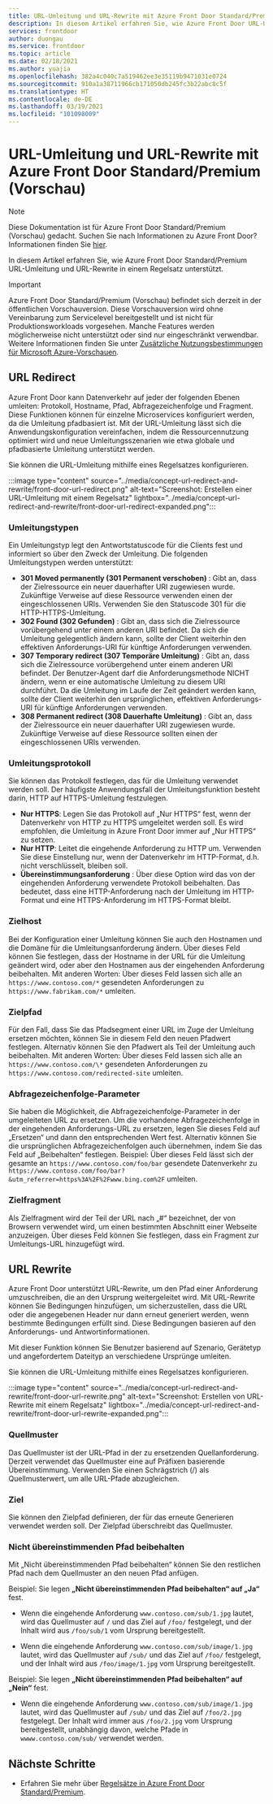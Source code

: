 ```yaml
---
title: URL-Umleitung und URL-Rewrite mit Azure Front Door Standard/Premium (Vorschau)
description: In diesem Artikel erfahren Sie, wie Azure Front Door URL-Umleitung und URL-Rewrite mit dem Azure Front Door-Regelsatz unterstützt.
services: frontdoor
author: duongau
ms.service: frontdoor
ms.topic: article
ms.date: 02/18/2021
ms.author: yuajia
ms.openlocfilehash: 382a4c040c7a519462ee3e35119b9471031e0724
ms.sourcegitcommit: 910a1a38711966cb171050db245fc3b22abc8c5f
ms.translationtype: HT
ms.contentlocale: de-DE
ms.lasthandoff: 03/19/2021
ms.locfileid: "101098009"
---
```

# <a name="url-redirect-and-url-rewrite-with-azure-front-door-standardpremium-preview"></a>URL-Umleitung und URL-Rewrite mit Azure Front Door Standard/Premium (Vorschau)

> [!Note]
> Diese Dokumentation ist für Azure Front Door Standard/Premium (Vorschau) gedacht. Suchen Sie nach Informationen zu Azure Front Door? Informationen finden Sie [hier](../front-door-overview.md).

In diesem Artikel erfahren Sie, wie Azure Front Door Standard/Premium URL-Umleitung und URL-Rewrite in einem Regelsatz unterstützt.

> [!IMPORTANT]
> Azure Front Door Standard/Premium (Vorschau) befindet sich derzeit in der öffentlichen Vorschauversion.
> Diese Vorschauversion wird ohne Vereinbarung zum Servicelevel bereitgestellt und ist nicht für Produktionsworkloads vorgesehen. Manche Features werden möglicherweise nicht unterstützt oder sind nur eingeschränkt verwendbar.
> Weitere Informationen finden Sie unter [Zusätzliche Nutzungsbestimmungen für Microsoft Azure-Vorschauen](https://azure.microsoft.com/support/legal/preview-supplemental-terms/).

## <a name="url-redirect"></a>URL Redirect

Azure Front Door kann Datenverkehr auf jeder der folgenden Ebenen umleiten: Protokoll, Hostname, Pfad, Abfragezeichenfolge und Fragment. Diese Funktionen können für einzelne Microservices konfiguriert werden, da die Umleitung pfadbasiert ist. Mit der URL-Umleitung lässt sich die Anwendungskonfiguration vereinfachen, indem die Ressourcennutzung optimiert wird und neue Umleitungsszenarien wie etwa globale und pfadbasierte Umleitung unterstützt werden.

Sie können die URL-Umleitung mithilfe eines Regelsatzes konfigurieren.

:::image type="content" source="../media/concept-url-redirect-and-rewrite/front-door-url-redirect.png" alt-text="Screenshot: Erstellen einer URL-Umleitung mit einem Regelsatz" lightbox="../media/concept-url-redirect-and-rewrite/front-door-url-redirect-expanded.png":::

### <a name="redirection-types"></a>Umleitungstypen
Ein Umleitungstyp legt den Antwortstatuscode für die Clients fest und informiert so über den Zweck der Umleitung. Die folgenden Umleitungstypen werden unterstützt:

* **301 Moved permanently (301 Permanent verschoben)** : Gibt an, dass der Zielressource ein neuer dauerhafter URI zugewiesen wurde. Zukünftige Verweise auf diese Ressource verwenden einen der eingeschlossenen URIs. Verwenden Sie den Statuscode 301 für die HTTP-HTTPS-Umleitung.
* **302 Found (302 Gefunden)** : Gibt an, dass sich die Zielressource vorübergehend unter einem anderen URI befindet. Da sich die Umleitung gelegentlich ändern kann, sollte der Client weiterhin den effektiven Anforderungs-URI für künftige Anforderungen verwenden.
* **307 Temporary redirect (307 Temporäre Umleitung)** : Gibt an, dass sich die Zielressource vorübergehend unter einem anderen URI befindet. Der Benutzer-Agent darf die Anforderungsmethode NICHT ändern, wenn er eine automatische Umleitung zu diesem URI durchführt. Da die Umleitung im Laufe der Zeit geändert werden kann, sollte der Client weiterhin den ursprünglichen, effektiven Anforderungs-URI für künftige Anforderungen verwenden.
* **308 Permanent redirect (308 Dauerhafte Umleitung)** : Gibt an, dass der Zielressource ein neuer dauerhafter URI zugewiesen wurde. Zukünftige Verweise auf diese Ressource sollten einen der eingeschlossenen URIs verwenden.

### <a name="redirection-protocol"></a>Umleitungsprotokoll
Sie können das Protokoll festlegen, das für die Umleitung verwendet werden soll. Der häufigste Anwendungsfall der Umleitungsfunktion besteht darin, HTTP auf HTTPS-Umleitung festzulegen.

* **Nur HTTPS**: Legen Sie das Protokoll auf „Nur HTTPS“ fest, wenn der Datenverkehr von HTTP zu HTTPS umgeleitet werden soll. Es wird empfohlen, die Umleitung in Azure Front Door immer auf „Nur HTTPS“ zu setzen.
* **Nur HTTP**: Leitet die eingehende Anforderung zu HTTP um. Verwenden Sie diese Einstellung nur, wenn der Datenverkehr im HTTP-Format, d.h. nicht verschlüsselt, bleiben soll.
* **Übereinstimmungsanforderung** : Über diese Option wird das von der eingehenden Anforderung verwendete Protokoll beibehalten. Das bedeutet, dass eine HTTP-Anforderung nach der Umleitung im HTTP-Format und eine HTTPS-Anforderung im HTTPS-Format bleibt.

### <a name="destination-host"></a>Zielhost
Bei der Konfiguration einer Umleitung können Sie auch den Hostnamen und die Domäne für die Umleitungsanforderung ändern. Über dieses Feld können Sie festlegen, dass der Hostname in der URL für die Umleitung geändert wird, oder aber den Hostnamen aus der eingehenden Anforderung beibehalten. Mit anderen Worten: Über dieses Feld lassen sich alle an `https://www.contoso.com/*` gesendeten Anforderungen zu `https://www.fabrikam.com/*` umleiten.

### <a name="destination-path"></a>Zielpfad
Für den Fall, dass Sie das Pfadsegment einer URL im Zuge der Umleitung ersetzen möchten, können Sie in diesem Feld den neuen Pfadwert festlegen. Alternativ können Sie den Pfadwert als Teil der Umleitung auch beibehalten. Mit anderen Worten: Über dieses Feld lassen sich alle an `https://www.contoso.com/\*` gesendeten Anforderungen zu `https://www.contoso.com/redirected-site` umleiten.

### <a name="query-string-parameters"></a>Abfragezeichenfolge-Parameter
Sie haben die Möglichkeit, die Abfragezeichenfolge-Parameter in der umgeleiteten URL zu ersetzen. Um die vorhandene Abfragezeichenfolge in der eingehenden Anforderungs-URL zu ersetzen, legen Sie dieses Feld auf „Ersetzen“ und dann den entsprechenden Wert fest. Alternativ können Sie die ursprünglichen Abfragezeichenfolgen auch übernehmen, indem Sie das Feld auf „Beibehalten“ festlegen. Beispiel: Über dieses Feld lässt sich der gesamte an `https://www.contoso.com/foo/bar` gesendete Datenverkehr zu `https://www.contoso.com/foo/bar?&utm_referrer=https%3A%2F%2Fwww.bing.com%2F` umleiten. 

### <a name="destination-fragment"></a>Zielfragment
Als Zielfragment wird der Teil der URL nach „#“ bezeichnet, der von Browsern verwendet wird, um einen bestimmten Abschnitt einer Webseite anzuzeigen. Über dieses Feld können Sie festlegen, dass ein Fragment zur Umleitungs-URL hinzugefügt wird.

## <a name="url-rewrite"></a>URL Rewrite

Azure Front Door unterstützt URL-Rewrite, um den Pfad einer Anforderung umzuschreiben, die an den Ursprung weitergeleitet wird. Mit URL-Rewrite können Sie Bedingungen hinzufügen, um sicherzustellen, dass die URL oder die angegebenen Header nur dann erneut generiert werden, wenn bestimmte Bedingungen erfüllt sind. Diese Bedingungen basieren auf den Anforderungs- und Antwortinformationen.

Mit dieser Funktion können Sie Benutzer basierend auf Szenario, Gerätetyp und angefordertem Dateityp an verschiedene Ursprünge umleiten.

Sie können die URL-Umleitung mithilfe eines Regelsatzes konfigurieren.

:::image type="content" source="../media/concept-url-redirect-and-rewrite/front-door-url-rewrite.png" alt-text="Screenshot: Erstellen von URL-Rewrite mit einem Regelsatz" lightbox="../media/concept-url-redirect-and-rewrite/front-door-url-rewrite-expanded.png":::

### <a name="source-pattern"></a>Quellmuster

Das Quellmuster ist der URL-Pfad in der zu ersetzenden Quellanforderung. Derzeit verwendet das Quellmuster eine auf Präfixen basierende Übereinstimmung. Verwenden Sie einen Schrägstrich (/) als Quellmusterwert, um alle URL-Pfade abzugleichen.

### <a name="destination"></a>Ziel

Sie können den Zielpfad definieren, der für das erneute Generieren verwendet werden soll. Der Zielpfad überschreibt das Quellmuster.

### <a name="preserve-unmatched-path"></a>Nicht übereinstimmenden Pfad beibehalten

Mit „Nicht übereinstimmenden Pfad beibehalten“ können Sie den restlichen Pfad nach dem Quellmuster an den neuen Pfad anfügen.

Beispiel: Sie legen **„Nicht übereinstimmenden Pfad beibehalten“ auf „Ja“** fest.
* Wenn die eingehende Anforderung `www.contoso.com/sub/1.jpg` lautet, wird das Quellmuster auf `/` und das Ziel auf `/foo/` festgelegt, und der Inhalt wird aus `/foo/sub/1` vom Ursprung bereitgestellt.

* Wenn die eingehende Anforderung `www.contoso.com/sub/image/1.jpg` lautet, wird das Quellmuster auf `/sub/` und das Ziel auf `/foo/` festgelegt, und der Inhalt wird aus `/foo/image/1.jpg` vom Ursprung bereitgestellt.

Beispiel: Sie legen **„Nicht übereinstimmenden Pfad beibehalten“ auf „Nein“** fest.
* Wenn die eingehende Anforderung `www.contoso.com/sub/image/1.jpg` lautet, wird das Quellmuster auf `/sub/` und das Ziel auf `/foo/2.jpg` festgelegt. Der Inhalt wird immer aus `/foo/2.jpg` vom Ursprung bereitgestellt, unabhängig davon, welche Pfade in `wwww.contoso.com/sub/` verwendet werden.

## <a name="next-steps"></a>Nächste Schritte

* Erfahren Sie mehr über [Regelsätze in Azure Front Door Standard/Premium](concept-rule-set.md).
